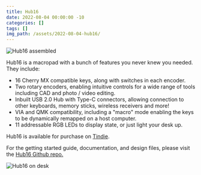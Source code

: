```yaml
---
title: Hub16
date: 2022-08-04 00:00:00 -10
categories: []
tags: []
img_path: /assets/2022-08-04-hub16/
---
```


![Hub16 assembled](new-header.JPG)

Hub16 is a macropad with a bunch of features you never knew you needed. They include:

- 16 Cherry MX compatible keys, along with switches in each encoder.
- Two rotary encoders, enabling intuitive controls for a wide range of tools including CAD and photo / video editing.
- Inbuilt USB 2.0 Hub with Type-C connectors, allowing connection to other keyboards, memory sticks, wireless receivers and more!
- VIA and QMK compatibility, including a "macro" mode enabling the keys to be dynamically remapped on a host computer.
- 11 addressable RGB LEDs to display state, or just light your desk up.

Hub16 is available for purchase on [Tindie](https://www.tindie.com/products/joshajohnson/hub16-programmable-macro-keyboard/).

For the getting started guide, documentation, and design files, please visit the [Hub16 Github repo.](https://github.com/joshajohnson/hub16#getting-started-guide)

![Hub16 on desk](all-the-cables.JPG)
